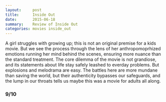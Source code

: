 ```yaml
---
layout:     post
title:      Inside Out
date:       2015-06-18
summary:    Review of Inside Out
categories: movies inside_out
---
```


A girl struggles with growing up; this is not an original premise for a kids movie. But we see the process through the lens of her anthropomoprhized emotions running her mind behind the scenes, ensuring more nuance than the standard treatment. The core dilemma of the movie is not grandiose, and its statements about life stay safely leashed to everday problems. But explosions and melodrama are easy. The battles here are more mundane than saving the world, but their authenticity bypasses our safeguards, and the lump in our throats tells us maybe this was a movie for adults all along. 

### 9/10